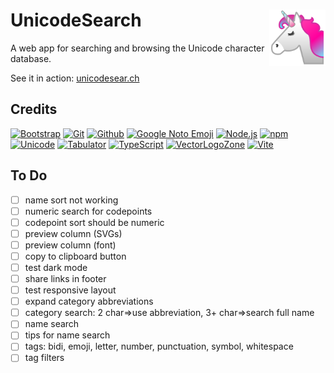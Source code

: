 # UnicodeSearch <img alt="VectorLogoZone logo" src="public/favicon.svg" height="90" align="right" />


A web app for searching and browsing the Unicode character database.

See it in action: [unicodesear.ch](https://unicodesear.ch)

## Credits

[![Bootstrap](https://www.vectorlogo.zone/logos/getbootstrap/getbootstrap-ar21.svg)](https://getbootstrap.com/ "HTML/CSS Framework")
[![Git](https://www.vectorlogo.zone/logos/git-scm/git-scm-ar21.svg)](https://git-scm.com/ "Version control")
[![Github](https://www.vectorlogo.zone/logos/github/github-ar21.svg)](https://gitlab.com/ "Code hosting")
[![Google Noto Emoji](https://www.vectorlogo.zone/logos/google/google-ar21.svg)](https://github.com/googlefonts/noto-emoji/blob/43f47be9404018cd9d8f73a227363a8f20acdab5/svg/emoji_u1f984.svg "Icon")
[![Node.js](https://www.vectorlogo.zone/logos/nodejs/nodejs-ar21.svg)](https://nodejs.org/ "Application Server")
[![npm](https://www.vectorlogo.zone/logos/npmjs/npmjs-ar21.svg)](https://www.npmjs.com/ "JS Package Management")
[![Unicode](https://www.vectorlogo.zone/logos/unicode/unicode-ar21.svg)](https://www.unicode.org/Public/17.0.0/ucdxml/ "Unicode Character Database")
[![Tabulator](https://www.vectorlogo.zone/logos/tabulatorinfo/tabulatorinfo-ar21.svg)](https://tabulator.info/ "Grid widget")
[![TypeScript](https://www.vectorlogo.zone/logos/typescriptlang/typescriptlang-ar21.svg)](https://www.typescriptlang.org/ "Programming Language")
[![VectorLogoZone](https://www.vectorlogo.zone/logos/vectorlogozone/vectorlogozone-ar21.svg)](https://www.vectorlogo.zone/ "Logos")
[![Vite](https://www.vectorlogo.zone/logos/vitejsdev/vitejsdev-ar21.svg)](https://vitejs.dev/ "Bundler")

## To Do

- [ ] name sort not working
- [ ] numeric search for codepoints
- [ ] codepoint sort should be numeric
- [ ] preview column (SVGs)
- [ ] preview column (font)
- [ ] copy to clipboard button
- [ ] test dark mode
- [ ] share links in footer
- [ ] test responsive layout
- [ ] expand category abbreviations
- [ ] category search: 2 char=>use abbreviation, 3+ char=>search full name
- [ ] name search
- [ ] tips for name search
- [ ] tags: bidi, emoji, letter, number, punctuation, symbol, whitespace
- [ ] tag filters
